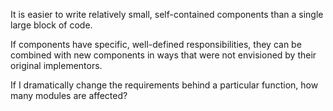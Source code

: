 
It is easier to write relatively small, self-contained components than a single large block of code.

If components have specific, well-defined responsibilities, they can be combined with new components in ways that were not envisioned by their original implementors.

If I dramatically change the requirements behind a particular function, how many modules are affected?

